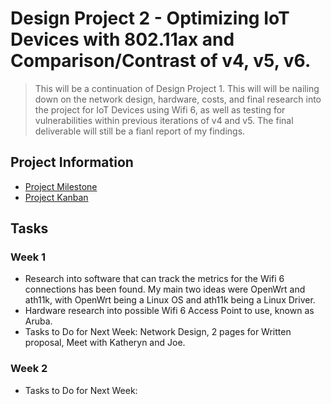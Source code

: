 # Design Project 2 - Optimizing IoT Devices with 802.11ax and Comparison/Contrast of v4, v5, v6.
> This will be a continuation of Design Project 1. This will will be nailing down on the network design, hardware, costs, and final research into the project for IoT Devices using Wifi 6, as well as testing for vulnerabilities within previous iterations of v4 and v5. The final deliverable will still be a fianl report of my findings.

## Project Information

* [Project Milestone](https://github.com/seabar24/Capstone/milestone/2)
* [Project Kanban](https://github.com/users/seabar24/projects/2/views/3)

## Tasks

### Week 1

* Research into software that can track the metrics for the Wifi 6 connections has been found. My main two ideas were OpenWrt and ath11k, with OpenWrt being a Linux OS and ath11k being a Linux Driver.
* Hardware research into possible Wifi 6 Access Point to use, known as Aruba.
* Tasks to Do for Next Week: Network Design, 2 pages for Written proposal, Meet with Katheryn and Joe.

### Week 2

* Tasks to Do for Next Week: 
